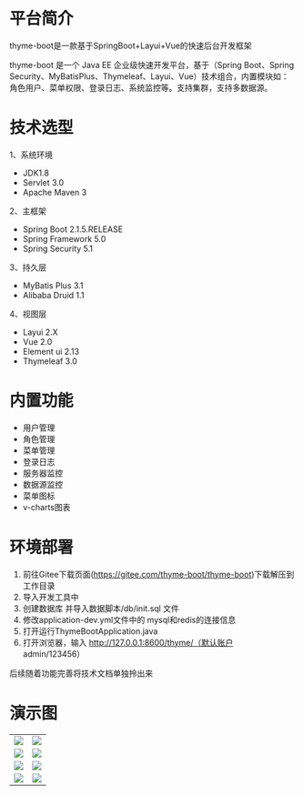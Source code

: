 
# 平台简介
thyme-boot是一款基于SpringBoot+Layui+Vue的快速后台开发框架

thyme-boot 是一个 Java EE 企业级快速开发平台，基于（Spring Boot、Spring Security、MyBatisPlus、Thymeleaf、Layui、Vue）技术组合，内置模块如：角色用户、菜单权限、登录日志、系统监控等。支持集群，支持多数据源。

# 技术选型
1、系统环境
* JDK1.8
* Servlet 3.0
* Apache Maven 3

2、主框架
* Spring Boot 2.1.5.RELEASE
* Spring Framework 5.0
* Spring Security 5.1

3、持久层
* MyBatis Plus 3.1
* Alibaba Druid 1.1

4、视图层
* Layui 2.X
* Vue 2.0
* Element ui 2.13
* Thymeleaf 3.0
  
# 内置功能
* 用户管理
* 角色管理
* 菜单管理
* 登录日志
* 服务器监控
* 数据源监控
* 菜单图标
* v-charts图表

# 环境部署
1. 前往Gitee下载页面(https://gitee.com/thyme-boot/thyme-boot)下载解压到工作目录
2. 导入开发工具中
3. 创建数据库 并导入数据脚本/db/init.sql 文件
4. 修改application-dev.yml文件中的 mysql和redis的连接信息
5. 打开运行ThymeBootApplication.java
6. 打开浏览器，输入 http://127.0.0.1:8600/thyme/（默认账户 admin/123456）

后续随着功能完善将技术文档单独拎出来

# 演示图
<table>
    <tr>
        <td><img src="https://thymefree.oss-cn-hangzhou.aliyuncs.com/1.png"/></td>
        <td><img src="https://thymefree.oss-cn-hangzhou.aliyuncs.com/2.png"/></td>
    </tr>
    <tr>
        <td><img src="https://thymefree.oss-cn-hangzhou.aliyuncs.com/3.png"/></td>
        <td><img src="https://thymefree.oss-cn-hangzhou.aliyuncs.com/4.png"/></td>
    </tr>
    <tr>
         <td><img src="https://thymefree.oss-cn-hangzhou.aliyuncs.com/5.png"/></td>
         <td><img src="https://thymefree.oss-cn-hangzhou.aliyuncs.com/6.png"/></td>
    </tr>
    <tr>
         <td><img src="https://thymefree.oss-cn-hangzhou.aliyuncs.com/7.png"/></td>
         <td><img src="https://thymefree.oss-cn-hangzhou.aliyuncs.com/8.png"/></td>
    </tr>
</table>

